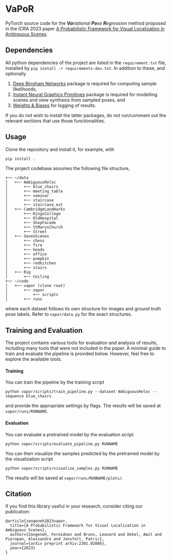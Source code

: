 # VaPoR
PyTorch source code for the _**Va**riational **Po**se **R**egression_ method proposed in the ICRA 2023 paper [A Probabilistic Framework for Visual Localization in Ambiguous Scenes](https://arxiv.org/abs/2301.02086).

## Dependencies
All python dependencies of the project are listed in the `requirement.txt` file, installed by `pip install -r requirements-dev.txt`. In addition to these, and optionally
1. [Deep Bingham Networks](https://github.com/Multimodal3DVision/torch_bingham) package is required for computing sample likelihoods, 
2. [Instant Neural Graphics Primitives](https://github.com/NVlabs/instant-ngp) package is required for modelling scenes and view synthesis from sampled poses, and
3. [Weights & Biases](https://wandb.ai/) for logging of results.

If you do not wish to install the latter packages, do not run/comment out the relevant sections that use those functionalities.


## Usage
Clone the repository and install it, for example, with
```bash
pip install .
```

The project codebase assumes the following file structure,
```
+── ~/data
│   +── AmbiguousReloc
│       +── blue_chairs
│       +── meeting_table
│       +── seminar
│       +── staircase
│       +── staircase_ext
│   +── CambridgeLandmarks
│       +── KingsCollege
│       +── OldHospital
│       +── ShopFacade
│       +── StMarysChurch
│       +── Street
│   +── SevenScenes
│       +── chess
│       +── fire
│       +── heads
│       +── office
│       +── pumpkin
│       +── redkitchen
│       +── stairs
│   +── Rig
│       +── Ceiling
+── ~/code
│   +── vapor (clone root)
│       +── vapor
│           +── scripts
│       +── runs
```
where each dataset follows its own structure for images and ground truth pose labels. Refer to `vapor/data.py` for the exact structures.

## Training and Evaluation

The project contains various tools for evaluation and analysis of results, including many tools that were not included in the paper. A minimal guide to train and evaluate the pipeline is provided below. However, feel free to explore the available tools.

#### Training
You can train the pipeline by the training script
```
python vapor/scripts/train_pipeline.py --dataset AmbiguousReloc --sequence blue_chairs
```
and provide the appropriate settings by flags. The results will be saved at `vapor/runs/RUNNAME`.

#### Evaluation
You can evaluate a pretrained model by the evaluation script
```
python vapor/scripts/evaluate_pipeline.py RUNNAME
```
You can then visualize the samples predicted by the pretrained model by the visualization script
```
python vapor/scripts/visualize_samples.py RUNNAME
```
The results will be saved at `vapor/runs/RUNNAME/plots/`.

## Citation
If you find this library useful in your research, consider citing our publication:
```
@article{zangeneh2023vapor,
  title={A Probabilistic Framework for Visual Localization in Ambiguous Scenes},
  author={Zangeneh, Fereidoon and Bruns, Leonard and Dekel, Amit and Pieropan, Alessandro and Jensfelt, Patric},
  journal={arXiv preprint arXiv:2301.02086},
  year={2023}
}
```
